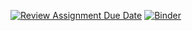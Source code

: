 [![Review Assignment Due Date](https://classroom.github.com/assets/deadline-readme-button-22041afd0340ce965d47ae6ef1cefeee28c7c493a6346c4f15d667ab976d596c.svg)](https://classroom.github.com/a/Kd-qJfrP)
[![Binder](https://mybinder.org/badge_logo.svg)](https://mybinder.org/v2/gh/dm4bem/dm4bem-wbrumbrum/tree/main/HEAD)
